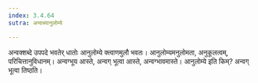 ```yaml
---
index: 3.4.64
sutra: अन्वच्यानुलोम्ये

---
```

अन्वक्शब्दे उपपदे भवतेर् धातोः आनुलोम्ये क्त्वाणमुलौ भवतः। आनुलोम्यमनुलोमता, अनुकूलत्वम्, परिचित्तानुविधानम्। अन्वग्भूय आस्ते, अन्वग् भूत्वा आस्ते, अन्वग्भावमास्ते। आनुलोम्ये इति किम्? अन्वग् भूत्वा तिष्ठति।